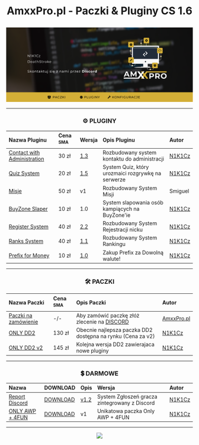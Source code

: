 <div align="center">
<h1><p></p>AmxxPro.pl - Paczki & Pluginy CS 1.6<p></p></h1>
<img src="https://github.com/AmxxPro-pl/.github/blob/main/banner-new-2.png"></img>

---

<h3 align="center">⚙️ PLUGINY</h3>

| Nazwa Pluginu | Cena <sup>SMA<sup> | Wersja | Opis Pluginu | Autor |
|:---------------------|:-------------------|:-------------------|:------------|:--------------|
| [Contact with Administration](https://github.com/AmxxPro-pl/Contact-with-Administration) | 30 zł | [1.3](https://github.com/AmxxPro-pl/Contact-with-Administration/releases) | Rozbudowany system kontaktu do administracji | [N1K1Cz](https://github.com/N1K1Cz)
| [Quiz System](https://github.com/AmxxPro-pl/Quiz-System) | 20 zł | [1.5](https://github.com/AmxxPro-pl/Quiz-System/releases) | System Quiz, który urozmaici rozgrywkę na serwerze | [N1K1Cz](https://github.com/N1K1Cz)
| [Misje](https://github.com/AmxxPro-pl/Misje) | 50 zł | v1 | Rozbudowany System Misji | Smiguel
| [BuyZone Slaper](https://github.com/AmxxPro-pl/BuyZone-Slaper) | 10 zł | 1.0 | System slapowania osób kampiących na BuyZone'ie | [N1K1Cz](https://github.com/N1K1Cz)
| [Register System](https://github.com/AmxxPro-pl/Register-System) | 40 zł | [2.2](https://github.com/AmxxPro-pl/Register-System/releases) | Rozbudowany System Rejestracji nicku | [N1K1Cz](https://github.com/N1K1Cz)
| [Ranks System](https://github.com/AmxxPro-pl/Ranks-System) | 40 zł | [1.1](https://github.com/AmxxPro-pl/Ranks-System/releases) | Rozbudowany System Rankingu | [N1K1Cz](https://github.com/N1K1Cz)
| [Prefix for Money](https://github.com/AmxxPro-pl/Prefix-za-Monety) | 10 zł | [1.0](https://github.com/AmxxPro-pl/Prefix-za-Monety/releases) | Zakup Prefix za Dowolną walute! | [N1K1Cz](https://github.com/N1K1Cz)
-------

<h3 align="center">🛠 PACZKI</h3>

| Nazwa Paczki | Cena <sup>SMA<sup> | Opis Paczki | Autor |
|:--------------------|:-------------------|:-------------------|:----------------|
| [Paczki na zamówienie](https://github.com/AmxxPro-pl/) | -/- | Aby zamówić paczkę złóż zlecenie na [DISCORD](https://discord.gg/JnFrthDvVs) | [AmxxPro.pl](https://github.com/AmxxPro-pl)
| [ONLY DD2](https://github.com/AmxxPro-pl/Only-DD2-2) | 130 zł | Obecnie najlepsza paczka DD2 dostępna na rynku (Cena za v2) | [N1K1Cz](https://github.com/N1K1Cz)
| [ONLY DD2 v2](https://github.com/AmxxPro-pl/Only-DD2-v2) | 145 zł | Kolejna wersja DD2 zawierajaca nowe pluginy | [N1K1Cz](https://github.com/N1K1Cz)
  
-------

<h3 align="center">💲 DARMOWE</h3>

| Nazwa | DOWNLOAD | Opis | Wersja | Autor |
|:--------------------|:-------------------|:-------------------|:-------------------|:----------------|
| [Report Discord](https://github.com/AmxxPro-pl/Report-Players) | [DOWNLOAD](https://github.com/AmxxPro-pl/Report-Players/releases) | [v1.2](https://github.com/AmxxPro-pl/Report-Players/releases) | System Zgłoszeń gracza zintegrowany z Discord | [N1K1Cz](https://github.com/N1K1Cz)
| [ONLY AWP + 4FUN](https://github.com/AmxxPro-pl/Only-AWP-4FUN) | [DOWNLOAD](https://megawrzuta.pl/download/cfe4b26451cfe1d0a417aac090216de5.html) | v1 | Unikatowa paczka Only AWP + 4FUN | [N1K1Cz](https://github.com/N1K1Cz)
  
-------
  
<a href="https://discord.gg/JnFrthDvVs"><img src="https://discord.com/api/guilds/1056322045513842778/widget.png?style=banner4"></a>

</div>
